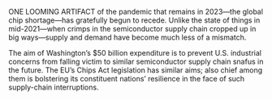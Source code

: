 ONE LOOMING ARTIFACT of the pandemic that remains in 2023—the global chip shortage—has gratefully begun to recede. Unlike the state of things in mid-2021—when crimps in the semiconductor supply chain cropped up in big ways—supply and demand have become much less of a mismatch.

The aim of Washington’s $50 billion expenditure is to prevent U.S. industrial concerns from falling victim to similar semiconductor supply chain snafus in the future. The EU’s Chips Act legislation has similar aims; also chief among them is bolstering its constituent nations’ resilience in the face of such supply-chain interruptions.

